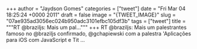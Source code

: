 
+++
author = "Jaydson Gomes"
categories = ["tweet"]
date = "Fri Mar 04 18:25:24 +0000 2011"
draft = false
image = "{TWEET_IMAGE}"
slug = "07ae935ad3056ec024b950adc3101efbc105df3b"
tags = ["tweet"]
title = """RT @braziljs: Mais um pal..."""
+++
RT @braziljs: Mais um palestrantes famoso no @braziljs confirmado, @gchapiewski com a palestra 'Aplicações para iOS com JavaScript e Tit ...
